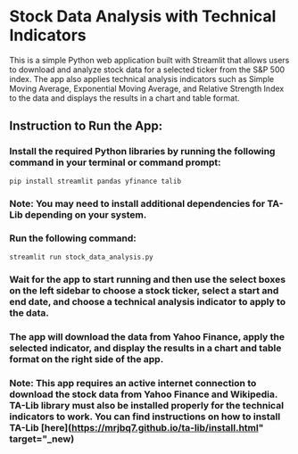 # Stock Data Analysis with Technical Indicators

This is a simple Python web application built with Streamlit that allows users to download and analyze stock data for a selected ticker from the S&P 500 index. The app also applies technical analysis indicators such as Simple Moving Average, Exponential Moving Average, and Relative Strength Index to the data and displays the results in a chart and table format.

## Instruction to Run the App:
### Install the required Python libraries by running the following command in your terminal or command prompt:
```pip install streamlit pandas yfinance talib```

### Note: You may need to install additional dependencies for TA-Lib depending on your system.

### Run the following command:
```streamlit run stock_data_analysis.py```

### Wait for the app to start running and then use the select boxes on the left sidebar to choose a stock ticker, select a start and end date, and choose a technical analysis indicator to apply to the data.

### The app will download the data from Yahoo Finance, apply the selected indicator, and display the results in a chart and table format on the right side of the app.

### Note: This app requires an active internet connection to download the stock data from Yahoo Finance and Wikipedia. TA-Lib library must also be installed properly for the technical indicators to work. You can find instructions on how to install TA-Lib [here](https://mrjbq7.github.io/ta-lib/install.html" target="_new)




